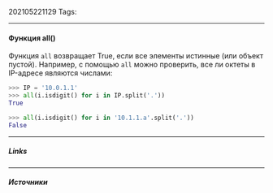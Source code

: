 202105221129
Tags:
___
#### Функция all()
Функция `all` возвращает True, если все элементы истинные (или объект пустой).
Например, с помощью `all` можно проверить, все ли октеты в IP-адресе являются числами:
```python
>>> IP = '10.0.1.1'
>>> all(i.isdigit() for i in IP.split('.'))
True

>>> all(i.isdigit() for i in '10.1.1.a'.split('.'))
False
```

___
##### Links


---
##### Источники

